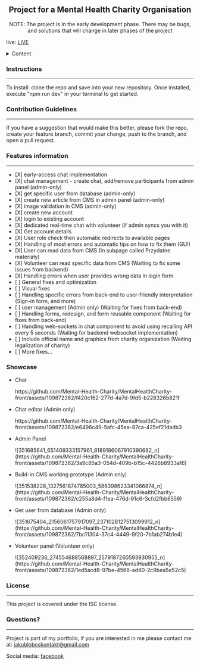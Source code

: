 
  <h2 align="center">Project for a Mental Health Charity Organisation</h2>
  <p align="center">NOTE: The project is in the early development phase. There may be bugs, and solutions that will change in later phases of the project</p>
  <p>live: <a href="https://mentalhealthcharity-front-production.up.railway.app/" target="_blank" rel="noopener">LIVE</a>
  
  <details>
    <summary>Content</summary>
    <ol>
      <li>
        <a href="#instructions">Installation Instructions</a>
      </li>
      <li><a href="#usage">Usage Information</a></li>
      <li><a href="#contributing">Contribution Guidelines</a></li>
      <li><a href="#features">Features list</a></li>
      <li><a href="#questions">Questions, and contact</a></li>
    </ol>
  </details>
  
  <h3 id="instructions">Instructions</h3>
  <hr>
  <p>To Install: clone the repo and save into your new repository. Once installed, execute "npm run dev" in your terminal to get started.</p>
  
  <h3 id="contributing">Contribution Guidelines</h3>
  <hr>
  <p>If you have a suggestion that would make this better, please fork the repo, create your feature branch, commit your change, push to the branch, and open a pull request.</p>
  
  <h3 id="features">Features information</h3>
  <hr>
  <ul>
    <li>[X] early-access chat implementation</li>
    <li>[X] chat management - create chat, add/remove participants from admin panel (admin-only)</li>
    <li>[X] get specific user from database (admin-only)</li>
    <li>[X] create new article from CMS in admin panel (admin-only)</li>
    <li>[X] image validation in CMS (admin-only)</li>
    <li>[X] create new account</li>
    <li>[X] login to existing account</li>
    <li>[X] dedicated real-time chat with volunteer (if admin syncs you with it)</li>
    <li>[X] Get account details</li>
    <li>[X] User role check then automatic redirects to available pages</li>
    <li>[X] Handling of most errors and automatic tips on how to fix them (GUI)</li>
    <li>[X] User can read data from CMS (In subpage called Przydatne materiały)</li>
    <li>[X] Volunteer can read specific data from CMS (Waiting to fix some issues from backend)</li>
    <li>[X] Handling errors when user provides wrong data in login form.</li>
    <li>[ ] General fixes and optimization</li>
    <li>[ ] Visual fixes</li>
    <li>[ ] Handling specific errors from back-end to user-friendly interpretation (Sign-in form, and more)</li>
    <li>[ ] user management (Admin only) (Waiting for fixes from back-end)</li>
    <li>[ ] Handling forms, redesign, and form reusable component (Waiting for fixes from back-end)</li>
    <li>[ ] Handling web-sockets in chat component to avoid using recalling API every 5 seconds (Waiting for backend websocket implementation)</li>
    <li>[ ] Include official name and graphics from charity organization (Waiting legalization of charity)</li>
    <li>[ ] More fixes...</li>
</ul>

<h3>Showcase</h3>
<ul>
  <li>
  <p>Chat</p>
    https://github.com/Mental-Health-Charity/MentalHealthCharity-front/assets/109872362/f420c162-277d-4a7d-9fd5-b228326b821f
  </li>
        <li>
  <p>Chat editor (Admin only)</p>
    https://github.com/Mental-Health-Charity/MentalHealthCharity-front/assets/109872362/e6496c49-5afc-45ea-87ca-425ef21dadb3

  </li>
    <li>
  <p>Admin Panel</p>
    ![351685641_651409333157961_8189186067910390682_n](https://github.com/Mental-Health-Charity/MentalHealthCharity-front/assets/109872362/3a9c85a3-054d-409b-b15c-4426b8933a16)

  </li>
    <li>
  <p>Build-in CMS working prototype (Admin only)</p>
    ![351538228_1327561874785003_586398623341066874_n](https://github.com/Mental-Health-Charity/MentalHealthCharity-front/assets/109872362/c255a8d4-f1ea-476d-91c6-3cfd2fbb6559)
  </li>
      <li>
  <p>Get user from database (Admin only)</p>
    ![351675404_2156061757917097_2371028127513099912_n](https://github.com/Mental-Health-Charity/MentalHealthCharity-front/assets/109872362/7bc11304-37c4-4449-9f20-7b1ab274b1e4)
  </li>
        <li>
  <p>Volunteer panel (Volunteer only)</p>
    ![352409236_274554688568897_2579187260593930955_n](https://github.com/Mental-Health-Charity/MentalHealthCharity-front/assets/109872362/1ed5acd8-97be-4568-ad40-2c9bea5e52c5)

  </li>
</ul>
  
  <h3 id="license">License</h3>
  <hr>
  <p>This project is covered under the ISC license.</p>

  
  <h3 id="questions">Questions?</h3>
  <hr>
  <p>Project is part of my portfolio, if you are interested in me please contact me at: <a href="mailto:jakubloboskontakt@gmail.com">jakubloboskontakt@gmail.com</a></p>
  <p>Social media: <a href="https://www.facebook.com/profile.php?id=100014322582448" target="_blank" rel="noopener">facebook</a></p>
